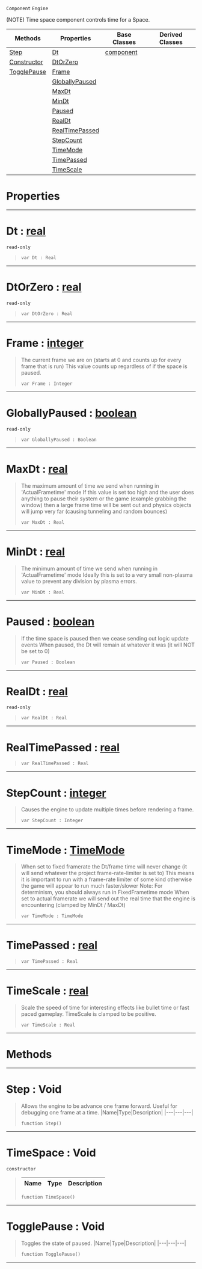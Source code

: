 `Component` `Engine`



(NOTE) Time space component controls time for a Space.

|Methods|Properties|Base Classes|Derived Classes|
|---|---|---|---|
|[ Step](https://plasmaengine.github.io/PlasmaDocs/Plasma1/C++/code_reference/class_reference/timespace.markdown#step-void)|[ Dt](https://plasmaengine.github.io/PlasmaDocs/Plasma1/C++/code_reference/class_reference/timespace.markdown#dt-plasma-engine-documenta)|[component](https://plasmaengine.github.io/PlasmaDocs/Plasma1/C++/code_reference/class_reference/component.markdown)| |
|[ Constructor](https://plasmaengine.github.io/PlasmaDocs/Plasma1/C++/code_reference/class_reference/timespace.markdown#timespace-void)|[ DtOrZero](https://plasmaengine.github.io/PlasmaDocs/Plasma1/C++/code_reference/class_reference/timespace.markdown#dtorplasma-plasma-engine-doc)| | |
|[ TogglePause](https://plasmaengine.github.io/PlasmaDocs/Plasma1/C++/code_reference/class_reference/timespace.markdown#togglepause-void)|[ Frame](https://plasmaengine.github.io/PlasmaDocs/Plasma1/C++/code_reference/class_reference/timespace.markdown#frame-plasma-engine-docume)| | |
| |[ GloballyPaused](https://plasmaengine.github.io/PlasmaDocs/Plasma1/C++/code_reference/class_reference/timespace.markdown#globallypaused-plasma-engi)| | |
| |[ MaxDt](https://plasmaengine.github.io/PlasmaDocs/Plasma1/C++/code_reference/class_reference/timespace.markdown#maxdt-plasma-engine-docume)| | |
| |[ MinDt](https://plasmaengine.github.io/PlasmaDocs/Plasma1/C++/code_reference/class_reference/timespace.markdown#mindt-plasma-engine-docume)| | |
| |[ Paused](https://plasmaengine.github.io/PlasmaDocs/Plasma1/C++/code_reference/class_reference/timespace.markdown#paused-plasma-engine-docum)| | |
| |[ RealDt](https://plasmaengine.github.io/PlasmaDocs/Plasma1/C++/code_reference/class_reference/timespace.markdown#realdt-plasma-engine-docum)| | |
| |[ RealTimePassed](https://plasmaengine.github.io/PlasmaDocs/Plasma1/C++/code_reference/class_reference/timespace.markdown#realtimepassed-plasma-engi)| | |
| |[ StepCount](https://plasmaengine.github.io/PlasmaDocs/Plasma1/C++/code_reference/class_reference/timespace.markdown#stepcount-plasma-engine-do)| | |
| |[ TimeMode](https://plasmaengine.github.io/PlasmaDocs/Plasma1/C++/code_reference/class_reference/timespace.markdown#timemode-plasma-engine-doc)| | |
| |[ TimePassed](https://plasmaengine.github.io/PlasmaDocs/Plasma1/C++/code_reference/class_reference/timespace.markdown#timepassed-plasma-engine-d)| | |
| |[ TimeScale](https://plasmaengine.github.io/PlasmaDocs/Plasma1/C++/code_reference/class_reference/timespace.markdown#timescale-plasma-engine-do)| | |


 #  Properties


---  
 #  Dt : [real](https://plasmaengine.github.io/PlasmaDocs/Plasma1/C++/code_reference/lightning_base_types/real.markdown)

 `read-only`

> 
> ``` lang=cpp, name=Lightning
> var Dt : Real


---  
 #  DtOrZero : [real](https://plasmaengine.github.io/PlasmaDocs/Plasma1/C++/code_reference/lightning_base_types/real.markdown)

 `read-only`

> 
> ``` lang=cpp, name=Lightning
> var DtOrZero : Real


---  
 #  Frame : [integer](https://plasmaengine.github.io/PlasmaDocs/Plasma1/C++/code_reference/lightning_base_types/integer.markdown)

> The current frame we are on (starts at 0 and counts up for every frame that is run) This value counts up regardless of if the space is paused.
> ``` lang=cpp, name=Lightning
> var Frame : Integer


---  
 #  GloballyPaused : [boolean](https://plasmaengine.github.io/PlasmaDocs/Plasma1/C++/code_reference/lightning_base_types/boolean.markdown)

 `read-only`

> 
> ``` lang=cpp, name=Lightning
> var GloballyPaused : Boolean


---  
 #  MaxDt : [real](https://plasmaengine.github.io/PlasmaDocs/Plasma1/C++/code_reference/lightning_base_types/real.markdown)

> The maximum amount of time we send when running in 'ActualFrametime' mode If this value is set too high and the user does anything to pause their system or the game (example grabbing the window) then a large frame time will be sent out and physics objects will jump very far (causing tunneling and random bounces)
> ``` lang=cpp, name=Lightning
> var MaxDt : Real


---  
 #  MinDt : [real](https://plasmaengine.github.io/PlasmaDocs/Plasma1/C++/code_reference/lightning_base_types/real.markdown)

> The minimum amount of time we send when running in 'ActualFrametime' mode Ideally this is set to a very small non-plasma value to prevent any division by plasma errors.
> ``` lang=cpp, name=Lightning
> var MinDt : Real


---  
 #  Paused : [boolean](https://plasmaengine.github.io/PlasmaDocs/Plasma1/C++/code_reference/lightning_base_types/boolean.markdown)

> If the time space is paused then we cease sending out logic update events When paused, the Dt will remain at whatever it was (it will NOT be set to 0)
> ``` lang=cpp, name=Lightning
> var Paused : Boolean


---  
 #  RealDt : [real](https://plasmaengine.github.io/PlasmaDocs/Plasma1/C++/code_reference/lightning_base_types/real.markdown)

 `read-only`

> 
> ``` lang=cpp, name=Lightning
> var RealDt : Real


---  
 #  RealTimePassed : [real](https://plasmaengine.github.io/PlasmaDocs/Plasma1/C++/code_reference/lightning_base_types/real.markdown)

> 
> ``` lang=cpp, name=Lightning
> var RealTimePassed : Real


---  
 #  StepCount : [integer](https://plasmaengine.github.io/PlasmaDocs/Plasma1/C++/code_reference/lightning_base_types/integer.markdown)

> Causes the engine to update multiple times before rendering a frame.
> ``` lang=cpp, name=Lightning
> var StepCount : Integer


---  
 #  TimeMode : [TimeMode](https://plasmaengine.github.io/PlasmaDocs/Plasma1/C++/code_reference/enum_reference.markdown#timemode)

> When set to fixed framerate the Dt/frame time will never change (it will send whatever the project frame-rate-limiter is set to) This means it is important to run with a frame-rate limiter of some kind otherwise the game will appear to run much faster/slower Note: For determinism, you should always run in FixedFrametime mode When set to actual framerate we will send out the real time that the engine is encountering (clamped by MinDt / MaxDt)
> ``` lang=cpp, name=Lightning
> var TimeMode : TimeMode


---  
 #  TimePassed : [real](https://plasmaengine.github.io/PlasmaDocs/Plasma1/C++/code_reference/lightning_base_types/real.markdown)

> 
> ``` lang=cpp, name=Lightning
> var TimePassed : Real


---  
 #  TimeScale : [real](https://plasmaengine.github.io/PlasmaDocs/Plasma1/C++/code_reference/lightning_base_types/real.markdown)

> Scale the speed of time for interesting effects like bullet time or fast paced gameplay. TimeScale is clamped to be positive.
> ``` lang=cpp, name=Lightning
> var TimeScale : Real


---  
 #  Methods


---  
 #  Step : Void

> Allows the engine to be advance one frame forward. Useful for debugging one frame at a time.
> |Name|Type|Description|
> |---|---|---|
> ``` lang=cpp, name=Lightning
> function Step()
> ``` 


---  
 #  TimeSpace : Void

 `constructor`

> 
> |Name|Type|Description|
> |---|---|---|
> ``` lang=cpp, name=Lightning
> function TimeSpace()
> ``` 


---  
 #  TogglePause : Void

> Toggles the state of paused.
> |Name|Type|Description|
> |---|---|---|
> ``` lang=cpp, name=Lightning
> function TogglePause()
> ``` 


---  
 

 